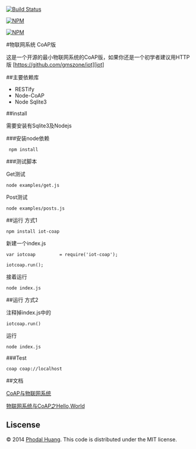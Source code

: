 
[![Build Status](https://api.travis-ci.org/gmszone/iot-coap.png)](https://travis-ci.org/gmszone/iot-coap)


[![NPM](https://nodei.co/npm/iot-coap.png)](https://nodei.co/npm/iot-coap/)

[![NPM](https://nodei.co/npm-dl/iot-coap.png)](https://nodei.co/npm/iot-coap/)

#物联网系统 CoAP版

这是一个开源的最小物联网系统的CoAP版，如果你还是一个初学者建议用HTTP版 [https://github.com/gmszone/iot][iot]

##主要依赖库

 - RESTify
 - Node-CoAP
 - Node Sqlite3

##install

需要安装有Sqlite3及Nodejs


###安装node依赖

     npm install

###测试脚本

Get测试

    node examples/get.js

Post测试
  
    node examples/posts.js


##运行 方式1

    npm install iot-coap

新建一个index.js

    var iotcoap         = require('iot-coap');

    iotcoap.run();    

接着运行

    node index.js

##运行 方式2

注释掉index.js中的

    iotcoap.run()

运行

    node index.js

###Test

    coap coap://localhost

##文档

[CoAP与物联网系统][basic]

[物联网系统与CoAP之Hello,World][hello]

## Liscense

© 2014 [Phodal Huang](http://www.phodal.com). This code is distributed under the MIT license.

[iot]: https://github.com/gmszone/iot
[basic]: http://www.phodal.com/blog/use-constrained-application-protocol-in-internet-of-things/
[hello]: http://www.phodal.com/blog/use-node-coap-create-a-coap-server/

